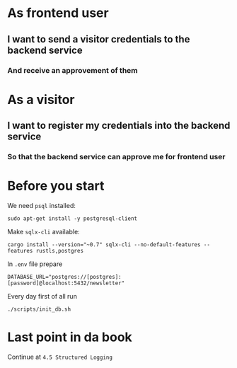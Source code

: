 # As frontend user
## I want to send a visitor credentials to the backend service
### And receive an approvement of them

# As a visitor
## I want to register my credentials into the backend service
### So that the backend service can approve me for frontend user

# Before you start
We need `psql` installed:
```
sudo apt-get install -y postgresql-client
```
Make `sqlx-cli` available:
```
cargo install --version="~0.7" sqlx-cli --no-default-features --features rustls,postgres
```

In `.env` file prepare
```
DATABASE_URL="postgres://[postgres]:[password]@localhost:5432/newsletter"
```

Every day first of all run
```
./scripts/init_db.sh
```

# Last point in da book
Continue at `4.5 Structured Logging`